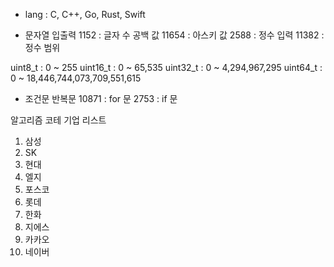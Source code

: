 - lang : C, C++, Go, Rust, Swift

- 문자열 입출력
1152 : 글자 수 공백 값
11654 : 아스키 값
2588 : 정수 입력
11382 : 정수 범위

uint8_t : 0 ~ 255
uint16_t : 0 ~ 65,535
uint32_t : 0 ~ 4,294,967,295
uint64_t : 0 ~ 18,446,744,073,709,551,615

- 조건문 반복문
10871 : for 문
2753 : if 문

알고리즘 코테 기업 리스트

1. 삼성
2. SK
3. 현대
4. 엘지
5. 포스코
6. 롯데
7. 한화
8. 지에스
9. 카카오
10. 네이버
